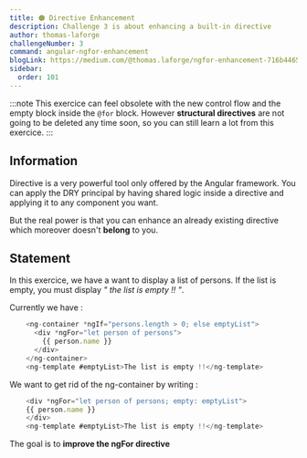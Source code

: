 ```yaml
---
title: 🟠 Directive Enhancement
description: Challenge 3 is about enhancing a built-in directive
author: thomas-laforge
challengeNumber: 3
command: angular-ngfor-enhancement
blogLink: https://medium.com/@thomas.laforge/ngfor-enhancement-716b44656a6c
sidebar:
  order: 101
---
```


:::note
This exercice can feel obsolete with the new control flow and the empty block inside the `@for` block. However **structural directives** are not going to be deleted any time soon, so you can still learn a lot from this exercice.
:::

## Information

Directive is a very powerful tool only offered by the Angular framework. You can apply the DRY principal by having shared logic inside a directive and applying it to any component you want.

But the real power is that you can enhance an already existing directive which moreover doesn't **belong** to you.

## Statement

In this exercice, we have a want to display a list of persons. If the list is empty, you must display _" the list is empty !! "_.

Currently we have :

```typescript
    <ng-container *ngIf="persons.length > 0; else emptyList">
      <div *ngFor="let person of persons">
        {{ person.name }}
      </div>
    </ng-container>
    <ng-template #emptyList>The list is empty !!</ng-template>
```

We want to get rid of the ng-container by writing :

```typescript
    <div *ngFor="let person of persons; empty: emptyList">
    {{ person.name }}
    </div>
    <ng-template #emptyList>The list is empty !!</ng-template>
```

The goal is to **improve the ngFor directive**
